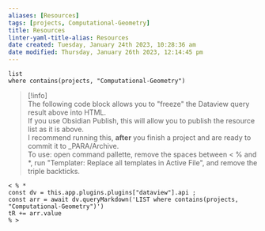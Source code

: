 ```yaml
---
aliases: [Resources]
tags: [projects, Computational-Geometry]
title: Resources
linter-yaml-title-alias: Resources
date created: Tuesday, January 24th 2023, 10:28:36 am
date modified: Thursday, January 26th 2023, 12:14:45 pm
---
```


```dataview
list 
where contains(projects, "Computational-Geometry")
```

>[!info]  
> The following code block allows you to "freeze" the Dataview query result above into HTML.  
> If you use Obsidian Publish, this will allow you to publish the resource list as it is above.  
> I recommend running this, **after** you finish a project and are ready to commit it to _PARA/Archive.  
> To use: open command pallette, remove the spaces between < % and *, run "Templater: Replace all templates in Active File", and remove the triple backticks.

```
< % *
const dv = this.app.plugins.plugins["dataview"].api ;
const arr = await dv.queryMarkdown('LIST where contains(projects, "Computational-Geometry")')
tR += arr.value
% >
```
